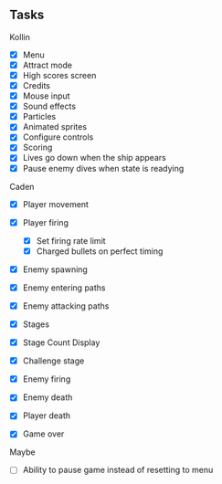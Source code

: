 ## Tasks

Kollin
- [x] Menu
- [x] Attract mode
- [x] High scores screen
- [x] Credits
- [x] Mouse input
- [x] Sound effects
- [x] Particles
- [x] Animated sprites
- [x] Configure controls
- [X] Scoring
- [X] Lives go down when the ship appears
- [x] Pause enemy dives when state is readying

Caden
- [x] Player movement
- [x] Player firing
    - [x] Set firing rate limit
    - [x] Charged bullets on perfect timing
- [x] Enemy spawning
- [x] Enemy entering paths
- [x] Enemy attacking paths
- [x] Stages
- [x] Stage Count Display
- [x] Challenge stage 
- [x] Enemy firing
- [x] Enemy death
- [x] Player death 
- [x] Game over


Maybe
- [ ] Ability to pause game instead of resetting to menu 

